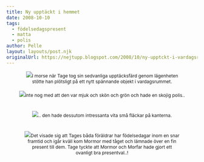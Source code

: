 ```yaml
---
title: Ny upptäckt i hemmet
date: 2008-10-10
tags: 
  - födelsedagspresent
  - matta
  - polis	
author: Pelle
layout: layouts/post.njk
originalUrl: https://nejtupp.blogspot.com/2008/10/ny-upptckt-i-vardagsrummet.html
---
```


<div style="text-align: center;"><img src="../../../../img/Okt+2008+043.jpg"><span style="font-size:85%;">I morse när Tage tog sin sedvanliga upptäcksfärd genom lägenheten<br>stötte han plötsligt på ett nytt spännande objekt i vardagsrummet.<br></span></div><br><div style="text-align: center;"><img src="../../../../img/Okt+2008+052.jpg"><span style="font-size:85%;">Inte nog med att den var mjuk och skön och grön och hade en skojig polis..</span><br></div><br><br><div style="text-align: center;"><img src="../../../../img/Okt+2008+050.jpg"><span style="font-size:85%;">.. den hade dessutom intressanta vita små fläckar på kanterna.</span><br></div><br><br><div style="text-align: center;"><img src="../../../../img/Okt+2008+045.jpg"><span style="font-size:85%;">Det visade sig att Tages båda föräldrar har födelsedagar inom en snar<br>framtid och igår kväll kom Mormor med tåget och lämnade över en fin<br>present till dem. Tage tyckte att Mormor och Morfar hade gjort ett<br>ovanligt bra presentval..!<br></span></div>
<!-- no comments on this post -->